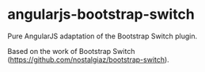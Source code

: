 angularjs-bootstrap-switch
==========================

Pure AngularJS adaptation of the Bootstrap Switch plugin.

Based on the work of Bootstrap Switch (https://github.com/nostalgiaz/bootstrap-switch).
